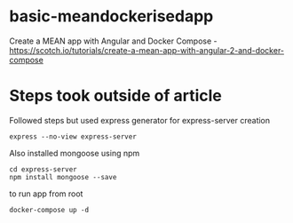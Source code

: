 # basic-meandockerisedapp
Create a MEAN app with Angular and Docker Compose - https://scotch.io/tutorials/create-a-mean-app-with-angular-2-and-docker-compose

# Steps took outside of article
Followed steps but used express generator for express-server creation
```
express --no-view express-server
```

Also installed mongoose using npm
```
cd express-server
npm install mongoose --save
```

to run app from root 
```
docker-compose up -d
```
